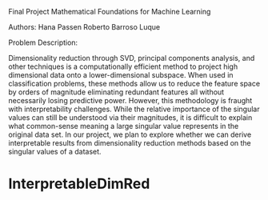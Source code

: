 Final Project Mathematical Foundations for Machine Learning

Authors:
Hana Passen
Roberto Barroso Luque

Problem Description:

Dimensionality reduction through SVD, principal components analysis, and other techniques is a computationally efficient method to project high dimensional data onto a lower-dimensional subspace. When used in classification problems, these methods allow us to reduce the feature space by orders of magnitude eliminating redundant features all without necessarily losing predictive power. However, this methodology is fraught with interpretability challenges. While the relative importance of the singular values can still be understood via their magnitudes, it is difficult to explain what common-sense meaning a large singular value represents in the original data set. In our project, we plan to explore whether we can derive interpretable results from dimensionality reduction methods based on the singular values of a dataset. 
# InterpretableDimRed
